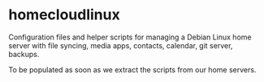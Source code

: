 # homecloudlinux
Configuration files and helper scripts for managing a Debian Linux home server with file syncing, media apps, contacts, calendar, git server, backups.

To be populated as soon as we extract the scripts from our home servers.
